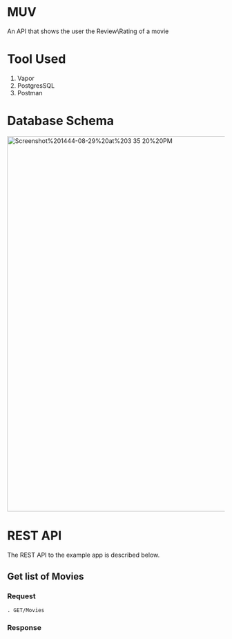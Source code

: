 # MUV
An API that shows the user the Review\Rating of a movie

# Tool Used
1. Vapor
2. PostgresSQL
3. Postman

# Database Schema
<img width="869" alt="Screenshot%201444-08-29%20at%203 35 20%20PM" src="https://user-images.githubusercontent.com/97975853/226635920-01d87318-d6c4-4c8d-b7b2-23684d9cd730.png">

# REST API
The REST API to the example app is described below.

## Get list of Movies
### Request
    . GET/Movies

### Response
